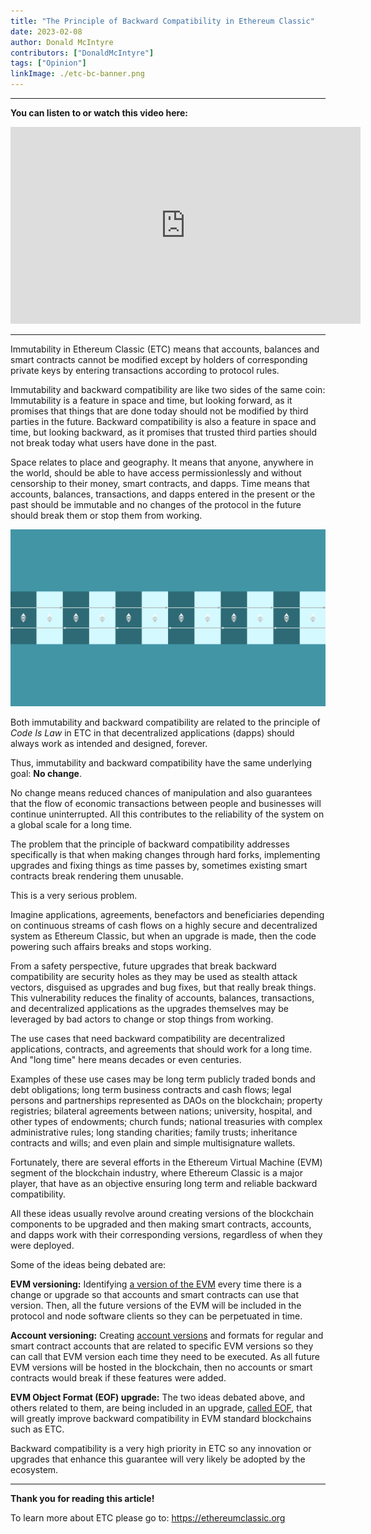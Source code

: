 ```yaml
---
title: "The Principle of Backward Compatibility in Ethereum Classic"
date: 2023-02-08
author: Donald McIntyre
contributors: ["DonaldMcIntyre"]
tags: ["Opinion"]
linkImage: ./etc-bc-banner.png
---
```


---
**You can listen to or watch this video here:**

<iframe width="560" height="315" src="https://www.youtube.com/embed/nVT4ZrbxmZY" title="YouTube video player" frameborder="0" allow="accelerometer; autoplay; clipboard-write; encrypted-media; gyroscope; picture-in-picture; web-share" allowfullscreen></iframe>

---

Immutability in Ethereum Classic (ETC) means that accounts, balances and smart contracts cannot be modified except by holders of corresponding private keys by entering transactions according to protocol rules.

Immutability and backward compatibility are like two sides of the same coin: Immutability is a feature in space and time, but looking forward, as it promises that things that are done today should not be modified by third parties in the future. Backward compatibility is also a feature in space and time, but looking backward, as it promises that trusted third parties should not break today what users have done in the past.

Space relates to place and geography. It means that anyone, anywhere in the world, should be able to have access permissionlessly and without censorship to their money, smart contracts, and dapps. Time means that accounts, balances, transactions, and dapps entered in the present or the past should be immutable and no changes of the protocol in the future should break them or stop them from working.

![Backward compatibility.](./etc-bc-banner.png)

Both immutability and backward compatibility are related to the principle of *Code Is Law* in ETC in that decentralized applications (dapps) should always work as intended and designed, forever.

Thus, immutability and backward compatibility have the same underlying goal: **No change**.

No change means reduced chances of manipulation and also guarantees that the flow of economic transactions between people and businesses will continue uninterrupted. All this contributes to the reliability of the system on a global scale for a long time.

The problem that the principle of backward compatibility addresses specifically is that when making changes through hard forks, implementing upgrades and fixing things as time passes by, sometimes existing smart contracts break rendering them unusable.

This is a very serious problem.

Imagine applications, agreements, benefactors and beneficiaries depending on continuous streams of cash flows on a highly secure and decentralized system as Ethereum Classic, but when an upgrade is made, then the code powering such affairs breaks and stops working.

From a safety perspective, future upgrades that break backward compatibility are security holes as they may be used as stealth attack vectors, disguised as upgrades and bug fixes, but that really break things. This vulnerability reduces the finality of accounts, balances, transactions, and decentralized applications as the upgrades themselves may be leveraged by bad actors to change or stop things from working.

The use cases that need backward compatibility are decentralized applications, contracts, and agreements that should work for a long time. And "long time" here means decades or even centuries.

Examples of these use cases may be long term publicly traded bonds and debt obligations; long term business contracts and cash flows; legal persons and partnerships represented as DAOs on the blockchain; property registries; bilateral agreements between nations; university, hospital, and other types of endowments; church funds; national treasuries with complex administrative rules; long standing charities; family trusts; inheritance contracts and wills; and even plain and simple multisignature wallets.

Fortunately, there are several efforts in the Ethereum Virtual Machine (EVM) segment of the blockchain industry, where Ethereum Classic is a major player, that have as an objective ensuring long term and reliable backward compatibility. 

All these ideas usually revolve around creating versions of the blockchain components to be upgraded and then making smart contracts, accounts, and dapps work with their corresponding versions, regardless of when they were deployed.

Some of the ideas being debated are:

**EVM versioning:** Identifying [a version of the EVM](https://ethereum-magicians.org/t/evm-instruction-set-versioning/2286) every time there is a change or upgrade so that accounts and smart contracts can use that version. Then, all the future versions of the EVM will be included in the protocol and node software clients so they can be perpetuated in time.

**Account versioning:** Creating [account versions](https://etherplan.com/2019/10/26/backward-compatibility-what-is-account-versioning-in-ethereum-classic/9440/) and formats for regular and smart contract accounts that are related to specific EVM versions so they can call that EVM version each time they need to be executed. As all future EVM versions will be hosted in the blockchain, then no accounts or smart contracts would break if these features were added.

**EVM Object Format (EOF) upgrade:** The two ideas debated above, and others related to them, are being included in an upgrade, [called EOF](https://ethereumclassic.org/blog/2023-01-17-the-evm-object-format-eof-upgrade-explained), that will greatly improve backward compatibility in EVM standard blockchains such as ETC.

Backward compatibility is a very high priority in ETC so any innovation or upgrades that enhance this guarantee will very likely be adopted by the ecosystem.

---

**Thank you for reading this article!**

To learn more about ETC please go to: https://ethereumclassic.org
